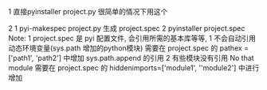 

1 直接pyinstaller project.py 很简单的情况下用这个

2   1 pyi-makespec   project.py  生成 project.spec
    2 pyinstaller   project.spec 
    Note:
    1 project.spec 是 pyi 配置文件, 会引用所需的基本库等等, 
    1 不会自动引用 动态环境变量(sys.path 增加的python模块)
    需要在 project.spec 的 pathex = ['path1', 'path2'] 中增加 sys.path.append 的引用
    2 有些模块没有引用 No that module
    需要在 project.spec 的 hiddenimports=['module1', ''module2'] 中进行增加
